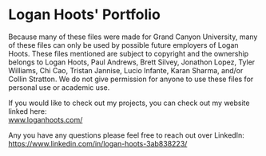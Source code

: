 # Logan Hoots' Portfolio #

Because many of these files were made for Grand Canyon University, many of these files can only be used by possible future employers of Logan Hoots. These files mentioned are subject to copyright and the ownership belongs to Logan Hoots, Paul Andrews, Brett Silvey, Jonathon Lopez, Tyler Williams, Chi Cao, Tristan Jannise, Lucio Infante, Karan Sharma, and/or Collin Stratton. We do not give permission for anyone to use these files for personal use or academic use.

If you would like to check out my projects, you can check out my website linked here:\
 www.loganhoots.com/

Any you have any questions please feel free to reach out over LinkedIn:\
  https://www.linkedin.com/in/logan-hoots-3ab838223/
